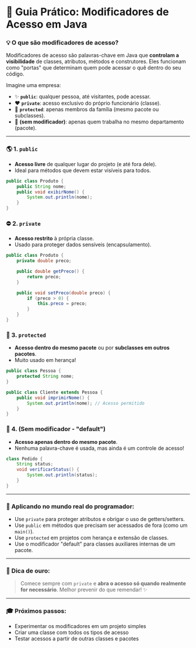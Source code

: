 # 📘 **Guia Prático: Modificadores de Acesso em Java**

### 💡 O que são modificadores de acesso?

Modificadores de acesso são palavras-chave em Java que **controlam a visibilidade** de classes, atributos, métodos e construtores. Eles funcionam como "portas" que determinam quem pode acessar o quê dentro do seu código.

Imagine uma empresa:

* ✨ **`public`**: qualquer pessoa, até visitantes, pode acessar.
* ❤️ **`private`**: acesso exclusivo do próprio funcionário (classe).
* 🤝 **`protected`**: apenas membros da família (mesmo pacote ou subclasses).
* 🏢 **(sem modificador)**: apenas quem trabalha no mesmo departamento (pacote).

---

### 🌎 1. `public`

* **Acesso livre** de qualquer lugar do projeto (e até fora dele).
* Ideal para métodos que devem estar visíveis para todos.

```java
public class Produto {
    public String nome;
    public void exibirNome() {
        System.out.println(nome);
    }
}
```

### ⛔️ 2. `private`

* **Acesso restrito** à própria classe.
* Usado para proteger dados sensíveis (encapsulamento).

```java
public class Produto {
    private double preco;

    public double getPreco() {
        return preco;
    }

    public void setPreco(double preco) {
        if (preco > 0) {
            this.preco = preco;
        }
    }
}
```

### 👥 3. `protected`

* **Acesso dentro do mesmo pacote** ou por **subclasses em outros pacotes**.
* Muito usado em herança!

```java
public class Pessoa {
    protected String nome;
}

public class Cliente extends Pessoa {
    public void imprimirNome() {
        System.out.println(nome); // Acesso permitido
    }
}
```

### 🏢 4. (Sem modificador - "default")

* **Acesso apenas dentro do mesmo pacote**.
* Nenhuma palavra-chave é usada, mas ainda é um controle de acesso!

```java
class Pedido {
    String status;
    void verificarStatus() {
        System.out.println(status);
    }
}
```

---

### 🧳 Aplicando no mundo real do programador:

* Use `private` para proteger atributos e obrigar o uso de getters/setters.
* Use `public` em métodos que precisam ser acessados de fora (como um `main()`).
* Use `protected` em projetos com herança e extensão de classes.
* Use o modificador "default" para classes auxiliares internas de um pacote.

---

### 🧪 Dica de ouro:

> Comece sempre com `private` e **abra o acesso só quando realmente for necessário**. Melhor prevenir do que remendar! ✨

---

### 🎓 Próximos passos:

* Experimentar os modificadores em um projeto simples
* Criar uma classe com todos os tipos de acesso
* Testar acessos a partir de outras classes e pacotes

